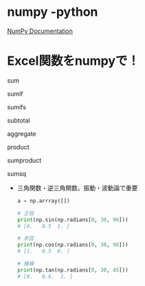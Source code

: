 # numpy -python

[NumPy Documentation](https://numpy.org/doc/)

# Excel関数をnumpyで！

sum

sumif

sumifs

subtotal

aggregate

product

sumproduct

sumsq

- 三角関数・逆三角関数。振動・波動論で重要
    
    ```python
    a = np.arrray([])
    
    # 正弦
    print(np.sin(np.radians[0, 30, 90]))
    # [0.   0.5  1. ]
    
    # 余弦
    print(np.cos(np.radians[0, 30, 90]))
    # [1.   0.5  0. ]
    
    # 接線
    print(np.tan(np.radians[0, 30, 45]))
    # [0.   0.6.  1. ]
    
    ```